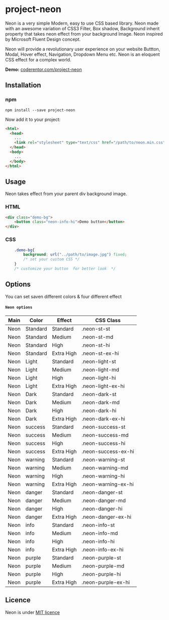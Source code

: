 # project-neon
Neon is a very simple Modern, easy to use CSS based library. Neon made with an awesome variation of CSS3 Filter, Box shadow, Background inherit property that takes neon effect from your background Image. Neon inspired by Microsoft Fluent Design concept. 

Neon will provide a revolutionary user experience on your website Buttton, Modal, Hover effect, Navigation, Dropdown Menu etc. 
Neon is an eloquent CSS effect for a complex world.

**Demo:** [coderentor.com/project-neon](http://coderentor.com/project-neon/)


## Installation

### npm
```
npm install --save project-neon
```
Now add it to your project:
```html
<html>
  <head>
    ...
    <link rel="stylesheet" type="text/css" href="/path/to/neon.min.css">
  </head>
  <body>
    ...
  </body>
</html>
```
## Usage

Neon takes effect from your parent div background image.

### HTML

```HTML
<div class="demo-bg">
    <button class="neon-info-hi">Demo button</button>
</div>
```

### CSS

```CSS
    .demo-bg{
        background: url("../path/to/image.jpg") fixed;
        /* set your custom CSS */
    }
    /* customize your button  for better look  */
```

## Options
You can set saven different colors & four different effect

#### `Neon options`

Main | Color | Effect | CSS Class
------------ | ------------- | ------------- | -------------
Neon | Standard | Standard | .neon-st-st
Neon | Standard | Medium | .neon-st-md
Neon | Standard | High | .neon-st-hi
Neon | Standard | Extra High | .neon-st-ex-hi
Neon | Light | Standard | .neon-light-st
Neon | Light | Medium | .neon-light-md
Neon | Light | High | .neon-light-hi
Neon | Light | Extra High | .neon-light-ex-hi
Neon | Dark | Standard | .neon-dark-st
Neon | Dark | Medium | .neon-dark-md
Neon | Dark | High | .neon-dark-hi
Neon | Dark | Extra High | .neon-dark-ex-hi
Neon | success | Standard | .neon-success-st
Neon | success | Medium | .neon-success-md
Neon | success | High | .neon-success-hi
Neon | success | Extra High | .neon-success-ex-hi
Neon | warning | Standard | .neon-warning-st
Neon | warning | Medium | .neon-warning-md
Neon | warning | High | .neon-warning-hi
Neon | warning | Extra High | .neon-warning-ex-hi
Neon | danger | Standard | .neon-danger-st
Neon | danger | Medium | .neon-danger-md
Neon | danger | High | .neon-danger-hi
Neon | danger | Extra High | .neon-danger-ex-hi
Neon | info | Standard | .neon-info-st
Neon | info | Medium | .neon-info-md
Neon | info | High | .neon-info-hi
Neon | info | Extra High | .neon-info-ex-hi
Neon | purple | Standard | .neon-purple-st
Neon | purple | Medium | .neon-purple-md
Neon | purple | High | .neon-purple-hi
Neon | purple | Extra High | .neon-purple-ex-hi

## Licence
Neon is under [MIT licence](https://opensource.org/licenses/mit-license.php)